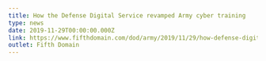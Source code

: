 ```yaml
---
title: How the Defense Digital Service revamped Army cyber training
type: news
date: 2019-11-29T00:00:00.000Z
link: https://www.fifthdomain.com/dod/army/2019/11/29/how-defense-digital-service-revamped-army-cyber-training/
outlet: Fifth Domain
---
```

